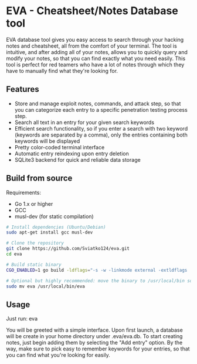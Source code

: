 # EVA - Cheatsheet/Notes Database tool
EVA database tool gives you easy access to search through your hacking notes and cheatsheet, all from the comfort of your terminal. The tool is intuitive, and after adding all of your notes, allows you to quickly query and modify your notes, so that you can find exactly what you need easily. This tool is perfect for red teamers who have a lot of notes through which they have to manually find what they're looking for. 

## Features

- Store and manage exploit notes, commands, and attack step, so that you can categorize each entry to a specific penetration testing process step. 
- Search all text in an entry for your given search keywords
- Efficient search functionality, so if you enter a search with two keyword (keywords are separated by a comma), only the entries containing both keywords will be displayed
- Pretty color-coded terminal interface
- Automatic entry reindexing upon entry deletion
- SQLite3 backend for quick and reliable data storage

## Build from source

Requirements:
- Go 1.x or higher
- GCC
- musl-dev (for static compilation)

```bash
# Install dependencies (Ubuntu/Debian)
sudo apt-get install gcc musl-dev

# Clone the repository
git clone https://github.com/Sviatko124/eva.git
cd eva

# Build static binary
CGO_ENABLED=1 go build -ldflags="-s -w -linkmode external -extldflags '-static'" src/eva.go

# Optional but highly recommended: move the binary to /usr/local/bin so that you can run the program from anywhere in your system
sudo mv eva /usr/local/bin/eva
```
## Usage
Just run:
eva

You will be greeted with a simple interface. Upon first launch, a database will be create in your home directory under .eva/eva.db. To start creating notes, just begin adding them by selecting the "Add entry" option. By the way, make sure to pick easy to remember keywords for your entries, so that you can find what you're looking for easily. 

